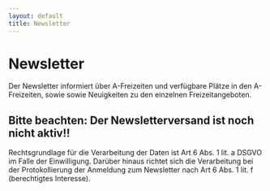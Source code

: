```yaml
---
layout: default
title: Newsletter
---
```


# Newsletter

Der Newsletter informiert über A-Freizeiten und verfügbare Plätze in den A-Freizeiten, sowie sowie Neuigkeiten zu den
einzelnen Freizeitangeboten.

## Bitte beachten: Der Newsletterversand ist noch nicht aktiv!!


Rechtsgrundlage für die Verarbeitung der Daten ist Art 6 Abs. 1 lit. a DSGVO im Falle der Einwilligung. 
Darüber hinaus richtet sich die Verarbeitung bei der Protokollierung der Anmeldung zum Newsletter nach 
Art 6 Abs. 1 lit. f (berechtigtes Interesse).
